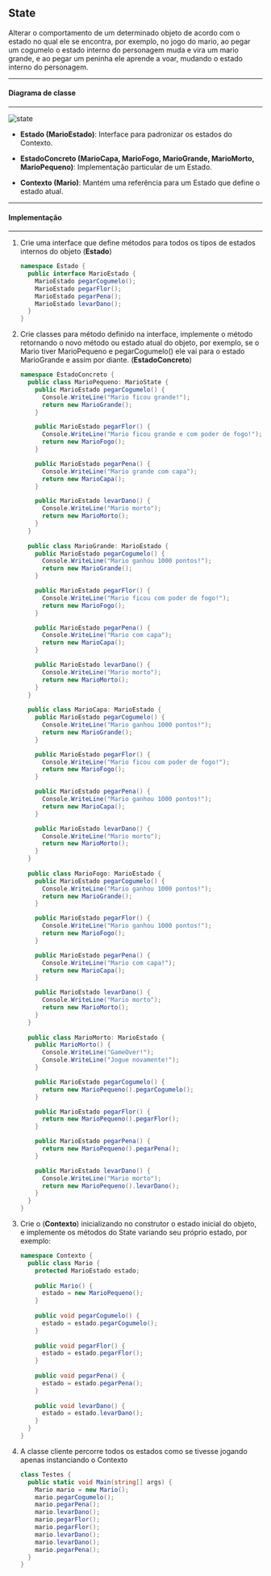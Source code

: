 ## State

Alterar o comportamento de um determinado objeto de acordo com o estado no qual ele se encontra, por exemplo, no jogo do mario, ao pegar um
cogumelo o estado interno do personagem muda e vira um mario grande, e ao pegar um peninha ele aprende a voar, mudando o estado interno do
personagem.

***
#### Diagrama de classe
***

![state](https://cloud.githubusercontent.com/assets/14116020/26286256/f780b628-3e36-11e7-8d69-118cb0f08281.png)

* **Estado (MarioEstado)**: Interface para padronizar os estados do Contexto.

* **EstadoConcreto (MarioCapa, MarioFogo, MarioGrande, MarioMorto, MarioPequeno)**: Implementação particular de um Estado. 

* **Contexto (Mario)**: Mantém uma referência para um Estado que define o estado atual.

***
#### Implementação
***

1. Crie uma interface que define métodos para todos os tipos de estados internos do objeto (**Estado**)

    ```c#
    namespace Estado {
      public interface MarioEstado {
        MarioEstado pegarCogumelo();
        MarioEstado pegarFlor();
        MarioEstado pegarPena();
        MarioEstado levarDano();
      }
    }
    ```

2. Crie classes para método definido na interface, implemente o método retornando o novo método ou estado atual do objeto, por exemplo, se o
   Mario tiver MarioPequeno e pegarCogumelo() ele vai para o estado MarioGrande e assim por diante. (**EstadoConcreto**)

    ```c#
    namespace EstadoConcreto {
      public class MarioPequeno: MarioState {
        public MarioEstado pegarCogumelo() {
          Console.WriteLine("Mario ficou grande!");
          return new MarioGrande();
        }

        public MarioEstado pegarFlor() {
          Console.WriteLine("Mario ficou grande e com poder de fogo!");
          return new MarioFogo();
        }

        public MarioEstado pegarPena() {
          Console.WriteLine("Mario grande com capa");
          return new MarioCapa();
        }

        public MarioEstado levarDano() {
          Console.WriteLine("Mario morto");
          return new MarioMorto();
        }
      }
  
      public class MarioGrande: MarioEstado {
        public MarioEstado pegarCogumelo() {
          Console.WriteLine("Mario ganhou 1000 pontos!");
          return new MarioGrande();
        }

        public MarioEstado pegarFlor() {
          Console.WriteLine("Mario ficou com poder de fogo!");
          return new MarioFogo();
        }

        public MarioEstado pegarPena() {
          Console.WriteLine("Mario com capa");
          return new MarioCapa();
        }

        public MarioEstado levarDano() {
          Console.WriteLine("Mario morto");
          return new MarioMorto();
        }
      }
  
      public class MarioCapa: MarioEstado {
        public MarioEstado pegarCogumelo() {
          Console.WriteLine("Mario ganhou 1000 pontos!");
          return new MarioGrande();
        }

        public MarioEstado pegarFlor() {
          Console.WriteLine("Mario ficou com poder de fogo!");
          return new MarioFogo();
        }

        public MarioEstado pegarPena() {
          Console.WriteLine("Mario ganhou 1000 pontos!");
          return new MarioCapa();
        }

        public MarioEstado levarDano() {
          Console.WriteLine("Mario morto");
          return new MarioMorto();
        }
      }
  
      public class MarioFogo: MarioEstado {
        public MarioEstado pegarCogumelo() {
          Console.WriteLine("Mario ganhou 1000 pontos!");
          return new MarioGrande();
        }

        public MarioEstado pegarFlor() {
          Console.WriteLine("Mario ganhou 1000 pontos!");
          return new MarioFogo();
        }

        public MarioEstado pegarPena() {
          Console.WriteLine("Mario com capa!");
          return new MarioCapa();
        }

        public MarioEstado levarDano() {
          Console.WriteLine("Mario morto");
          return new MarioMorto();
        }
      }
  
      public class MarioMorto: MarioEstado {
        public MarioMorto() {
          Console.WriteLine("GameOver!");
          Console.WriteLine("Jogue novamente!");
        }

        public MarioEstado pegarCogumelo() {
          return new MarioPequeno().pegarCogumelo();
        }

        public MarioEstado pegarFlor() {
          return new MarioPequeno().pegarFlor();
        }

        public MarioEstado pegarPena() {
          return new MarioPequeno().pegarPena();
        }

        public MarioEstado levarDano() {
          Console.WriteLine("Mario morto");
          return new MarioPequeno().levarDano();
        }
      }
    }
    ``` 

3. Crie o (**Contexto**) inicializando no construtor o estado inicial do objeto, e implemente os métodos do State variando seu próprio estado, por
   exemplo:

    ```c#
    namespace Contexto {
      public class Mario {
        protected MarioEstado estado;
      
        public Mario() {
          estado = new MarioPequeno();
        }
      
        public void pegarCogumelo() {
          estado = estado.pegarCogumelo();
        }
      
        public void pegarFlor() {
          estado = estado.pegarFlor();
        }
      
        public void pegarPena() {
          estado = estado.pegarPena();
        }
      
        public void levarDano() {
          estado = estado.levarDano();
        }
      }
    }
    ```

4. A classe cliente percorre todos os estados como se tivesse jogando apenas instanciando o Contexto

    ```c#
    class Testes {
      public static void Main(string[] args) {
        Mario mario = new Mario();
        mario.pegarCogumelo();
        mario.pegarPena();
        mario.levarDano();
        mario.pegarFlor();
        mario.pegarFlor();
        mario.levarDano();
        mario.levarDano();
        mario.pegarPena();
      }
    }
    ```
